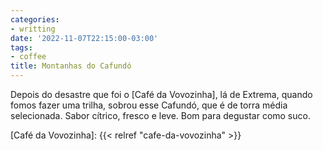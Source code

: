 ```yaml
---
categories:
- writting
date: '2022-11-07T22:15:00-03:00'
tags:
- coffee
title: Montanhas do Cafundó
---
```


Depois do desastre que foi o [Café da Vovozinha], lá de Extrema, quando fomos fazer uma trilha, sobrou esse Cafundó, que é de torra média selecionada. Sabor cítrico, fresco e leve. Bom para degustar como suco.

[Café da Vovozinha]: {{< relref "cafe-da-vovozinha" >}}

